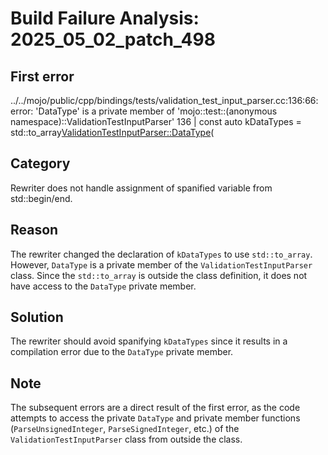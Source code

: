 # Build Failure Analysis: 2025_05_02_patch_498

## First error
../../mojo/public/cpp/bindings/tests/validation_test_input_parser.cc:136:66: error: 'DataType' is a private member of 'mojo::test::(anonymous namespace)::ValidationTestInputParser'
  136 | const auto kDataTypes = std::to_array<ValidationTestInputParser::DataType>(

## Category
Rewriter does not handle assignment of spanified variable from std::begin/end.

## Reason
The rewriter changed the declaration of `kDataTypes` to use `std::to_array`. However, `DataType` is a private member of the `ValidationTestInputParser` class. Since the `std::to_array` is outside the class definition, it does not have access to the `DataType` private member.

## Solution
The rewriter should avoid spanifying `kDataTypes` since it results in a compilation error due to the `DataType` private member.

## Note
The subsequent errors are a direct result of the first error, as the code attempts to access the private `DataType` and private member functions (`ParseUnsignedInteger`, `ParseSignedInteger`, etc.) of the `ValidationTestInputParser` class from outside the class.